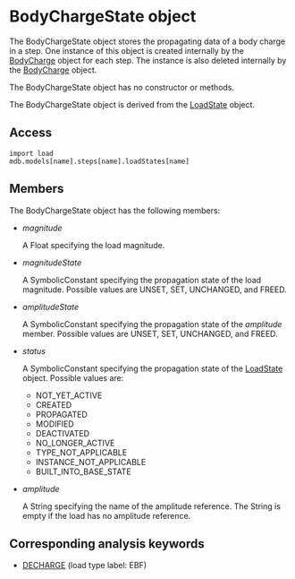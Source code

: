 # BodyChargeState object

The BodyChargeState object stores the propagating data of a body charge in a step. One instance of this object is created internally by the [BodyCharge](https://help.3ds.com/2022/english/DSSIMULIA_Established/SIMACAEKERRefMap/simaker-c-bodychargepyc.htm?ContextScope=all) object for each step. The instance is also deleted internally by the [BodyCharge](https://help.3ds.com/2022/english/DSSIMULIA_Established/SIMACAEKERRefMap/simaker-c-bodychargepyc.htm?ContextScope=all) object.

The BodyChargeState object has no constructor or methods.

The BodyChargeState object is derived from the [LoadState](https://help.3ds.com/2022/english/DSSIMULIA_Established/SIMACAEKERRefMap/simaker-c-loadstatepyc.htm?ContextScope=all) object.

## Access

```
import load
mdb.models[name].steps[name].loadStates[name]
```

## Members

The BodyChargeState object has the following members:

- *magnitude*

  A Float specifying the load magnitude.

- *magnitudeState*

  A SymbolicConstant specifying the propagation state of the load magnitude. Possible values are UNSET, SET, UNCHANGED, and FREED.

- *amplitudeState*

  A SymbolicConstant specifying the propagation state of the *amplitude* member. Possible values are UNSET, SET, UNCHANGED, and FREED.

- *status*

  A SymbolicConstant specifying the propagation state of the [LoadState](https://help.3ds.com/2022/english/DSSIMULIA_Established/SIMACAEKERRefMap/simaker-c-loadstatepyc.htm?ContextScope=all) object. Possible values are:

  - NOT_YET_ACTIVE
  - CREATED
  - PROPAGATED
  - MODIFIED
  - DEACTIVATED
  - NO_LONGER_ACTIVE
  - TYPE_NOT_APPLICABLE
  - INSTANCE_NOT_APPLICABLE
  - BUILT_INTO_BASE_STATE

- *amplitude*

  A String specifying the name of the amplitude reference. The String is empty if the load has no amplitude reference.



## Corresponding analysis keywords

- [DECHARGE](https://help.3ds.com/2022/english/DSSIMULIA_Established/SIMACAEKEYRefMap/simakey-r-decharge.htm?ContextScope=all#simakey-r-decharge) (load type label: EBF)